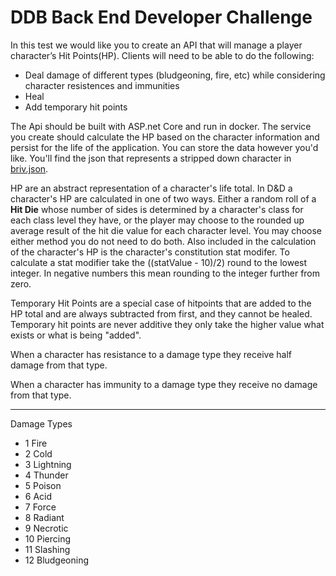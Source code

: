 # DDB Back End Developer Challenge
In this test we would like you to create an API that will manage a player character’s Hit Points(HP). Clients will need to be able to do the following:
- Deal damage of different types (bludgeoning, fire, etc) while considering character resistences and immunities
- Heal
- Add temporary hit points

The Api should be built with ASP.net Core and run in docker. The service you create should calculate the HP based on the character information and persist for the life of the application. You can store the data however you'd like. You'll find the json that represents a stripped down character in  [briv.json](briv.json).

HP are an abstract representation of a character's life total. In D&D a character's HP are calculated in one of two ways. Either a random roll of a **Hit Die** whose number of sides is determined by a character's class for each class level they have, or the player may choose to the rounded up average result of the hit die value for each character level. You may choose either method you do not need to do both. Also included in the calculation of the character's HP is the character's constitution stat modifer. To calculate a stat modifier take the ((statValue - 10)/2) round to the lowest integer. In negative numbers this mean rounding to the integer further from zero.

Temporary Hit Points are a special case of hitpoints that are added to the HP total and are always subtracted from first, and they cannot be healed. Temporary hit points are never additive they only take the higher value what exists or what is being "added".

When a character has resistance to a damage type they receive half damage from that type.

When a character has immunity to a damage type they receive no damage from that type.

----

Damage Types
- 1 Fire
- 2 Cold
- 3 Lightning
- 4 Thunder
- 5 Poison
- 6 Acid
- 7 Force
- 8 Radiant
- 9 Necrotic
- 10 Piercing
- 11 Slashing
- 12 Bludgeoning

